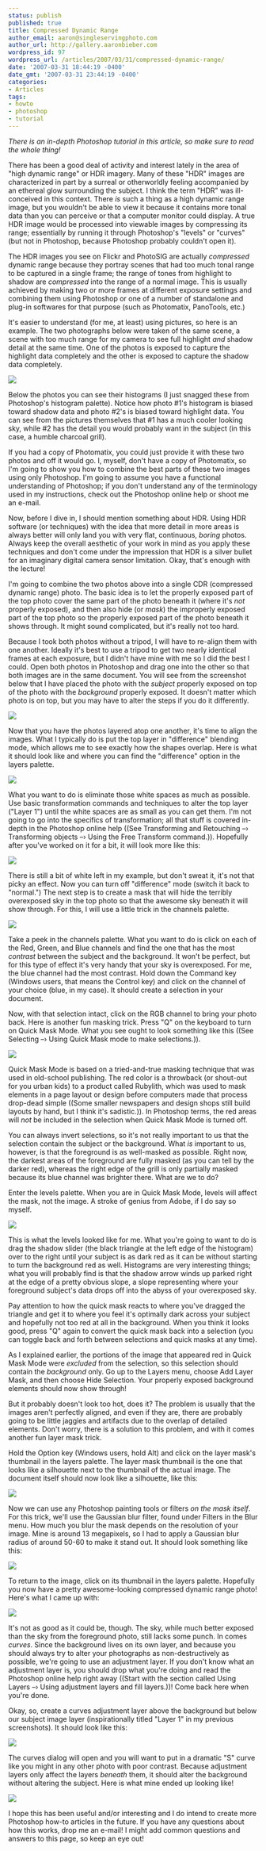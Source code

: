 ```yaml
---
status: publish
published: true
title: Compressed Dynamic Range
author_email: aaron@singleservingphoto.com
author_url: http://gallery.aaronbieber.com
wordpress_id: 97
wordpress_url: /articles/2007/03/31/compressed-dynamic-range/
date: '2007-03-31 18:44:19 -0400'
date_gmt: '2007-03-31 23:44:19 -0400'
categories:
- Articles
tags:
- howto
- photoshop
- tutorial
---
```


*There is an in-depth Photoshop tutorial in this article, so make sure to read
the whole thing!*

There has been a good deal of activity and interest lately in the area of "high
dynamic range" or HDR imagery. Many of these "HDR" images are characterized in
part by a surreal or otherworldly feeling accompanied by an ethereal glow
surrounding the subject. I think the term "HDR" was ill-conceived in this
context. There *is* such a thing as a high dynamic range image, but you wouldn't
be able to view it because it contains more tonal data than you can perceive or
that a computer monitor could display. A true HDR image would be processed into
viewable images by compressing its range; essentially by running it through
Photoshop's "levels" or "curves" (but not in Photoshop, because Photoshop
probably couldn't open it).

The HDR images you see on Flickr and PhotoSIG are actually _compressed_ dynamic
range because they portray scenes that had too much tonal range to be captured
in a single frame; the range of tones from highlight to shadow are _compressed_
into the range of a normal image. This is usually achieved by making two or more
frames at different exposure settings and combining them using Photoshop or one
of a number of standalone and plug-in softwares for that purpose (such as
Photomatix, PanoTools, etc.)

It's easier to understand (for me, at least) using pictures, so here is an
example. The two photographs below were taken of the same scene, a scene with
too much range for my camera to see full highlight *and* shadow detail at the
same time. One of the photos is exposed to capture the highlight data completely
and the other is exposed to capture the shadow data completely.

![](/articles/hdr/Figure-1.jpg)

Below the photos you can see their histograms (I just snagged these from
Photoshop's histogram palette). Notice how photo #1's histogram is biased
toward shadow data and photo #2's is biased toward highlight data. You can see
from the pictures themselves that #1 has a much cooler looking sky, while #2
has the detail you would probably want in the subject (in this case, a humble
charcoal grill).<!--more-->

If you had a copy of Photomatix, you could just provide it with these two photos
and off it would go. I, myself, don't have a copy of Photomatix, so I'm going to
show you how to combine the best parts of these two images using only
Photoshop. I'm going to assume you have a functional understanding of Photoshop;
if you don't understand any of the terminology used in my instructions, check
out the Photoshop online help or shoot me an e-mail.

Now, before I dive in, I should mention something about HDR. Using HDR software
(or techniques) with the idea that more detail in more areas is always better
will only land you with very flat, continuous, _boring_ photos. Always keep the
overall aesthetic of your work in mind as you apply these techniques and don't
come under the impression that HDR is a silver bullet for an imaginary digital
camera sensor limitation. Okay, that's enough with the lecture!

I'm going to combine the two photos above into a single CDR (compressed dynamic
range) photo. The basic idea is to let the properly exposed part of the top
photo cover the same part of the photo beneath it (where it's _not_ properly
exposed), and then also hide (or _mask_) the improperly exposed part of the top
photo so the properly exposed part of the photo beneath it shows through. It
might sound complicated, but it's really not too hard.

Because I took both photos without a tripod, I will have to re-align them with
one another. Ideally it's best to use a tripod to get two nearly identical
frames at each exposure, but I didn't have mine with me so I did the best I
could. Open both photos in Photoshop and drag one into the other so that both
images are in the same document. You will see from the screenshot below that I
have placed the photo with the _subject_ properly exposed on top of the photo
with the _background_ properly exposed. It doesn't matter which photo is on top,
but you may have to alter the steps if you do it differently.

![](/articles/hdr/Figure-2.jpg)

Now that you have the photos layered atop one another, it's time to align the
images. What I typically do is put the top layer in "difference" blending mode,
which allows me to see exactly how the shapes overlap. Here is what it should
look like and where you can find the "difference" option in the layers palette.

![](/articles/hdr/Figure-3.jpg)

What you want to do is eliminate those white spaces as much as possible.  Use
basic transformation commands and techniques to alter the top layer ("Layer 1")
until the white spaces are as small as you can get them. I'm not going to go
into the specifics of transformation; all that stuff is covered in-depth in the
Photoshop online help ((See Transforming and Retouching –› Transforming objects
–› Using the Free Transform command.)). Hopefully after you've worked on it for
a bit, it will look more like this:

![](/articles/hdr/Figure-4.jpg)

There is still a bit of white left in my example, but don't sweat it, it's not
that picky an effect. Now you can turn off "difference" mode (switch it back to
"normal.") The next step is to create a mask that will hide the terribly
overexposed sky in the top photo so that the awesome sky beneath it will show
through. For this, I will use a little trick in the channels palette.

![](/articles/hdr/Figure-5.jpg)

Take a peek in the channels palette. What you want to do is click on each of the
Red, Green, and Blue channels and find the one that has the most _contrast_
between the subject and the background. It won't be perfect, but for this type
of effect it's very handy that your sky is overexposed. For me, the blue channel
had the most contrast. Hold down the Command key (Windows users, that means the
Control key) and click on the channel of your choice (blue, in my case). It
should create a selection in your document.

Now, with that selection intact, click on the RGB channel to bring your photo
back. Here is another fun masking trick. Press "Q" on the keyboard to turn on
Quick Mask Mode. What you see ought to look something like this ((See Selecting
–› Using Quick Mask mode to make selections.)).

![](/articles/hdr/Figure-6.jpg)

Quick Mask Mode is based on a tried-and-true masking technique that was used in
old-school publishing. The red color is a throwback (or shout-out for you urban
kids) to a product called Rubylith, which was used to mask elements in a page
layout or design before computers made that process drop-dead simple ((Some
smaller newspapers and design shops still build layouts by hand, but I think
it's sadistic.)). In Photoshop terms, the red areas will _not_ be included in
the selection when Quick Mask Mode is turned off.

You can always invert selections, so it's not really important to us that the
selection contain the subject or the background. What _is_ important to us,
however, is that the foreground is as well-masked as possible. Right now, the
darkest areas of the foreground are fully masked (as you can tell by the darker
red), whereas the right edge of the grill is only partially masked because its
blue channel was brighter there. What are we to do?

Enter the levels palette. When you are in Quick Mask Mode, levels will affect
the mask, not the image. A stroke of genius from Adobe, if I do say so myself.

![](/articles/hdr/Figure-7.jpg)

This is what the levels looked like for me. What you're going to want to do is
drag the shadow slider (the black triangle at the left edge of the histogram)
over to the right until your subject is as dark red as it can be without
starting to turn the background red as well. Histograms are very interesting
things; what you will probably find is that the shadow arrow winds up parked
right at the edge of a pretty obvious slope, a slope representing where your
foreground subject's data drops off into the abyss of your overexposed sky.

Pay attention to how the quick mask reacts to where you've dragged the triangle
and get it to where you feel it's optimally dark across your subject and
hopefully not too red at all in the background. When you think it looks good,
press "Q" again to convert the quick mask back into a selection (you can toggle
back and forth between selections and quick masks at any time).

As I explained earlier, the portions of the image that appeared red in Quick
Mask Mode were _excluded_ from the selection, so this selection should contain
the _background_ only. Go up to the Layers menu, choose Add Layer Mask, and then
choose Hide Selection. Your properly exposed background elements should now show
through!

But it probably doesn't look too hot, does it? The problem is usually that the
images aren't perfectly aligned, and even if they are, there are probably going
to be little jaggies and artifacts due to the overlap of detailed
elements. Don't worry, there is a solution to this problem, and with it comes
another fun layer mask trick.

Hold the Option key (Windows users, hold Alt) and click on the layer mask's
thumbnail in the layers palette. The layer mask thumbnail is the one that looks
like a silhouette next to the thumbnail of the actual image. The document itself
should now look like a silhouette, like this:

![](/articles/hdr/Figure-8.jpg)

Now we can use any Photoshop painting tools or filters _on the mask itself_. For
this trick, we'll use the Gaussian blur filter, found under Filters in the Blur
menu. How much you blur the mask depends on the resolution of your image. Mine
is around 13 megapixels, so I had to apply a Gaussian blur radius of around
50-60 to make it stand out. It should look something like this:

![](/articles/hdr/Figure-9.jpg)

To return to the image, click on its thumbnail in the layers palette.  Hopefully
you now have a pretty awesome-looking compressed dynamic range photo! Here's
what I came up with:

![](/articles/hdr/Figure-10.jpg)

It's not as good as it could be, though. The sky, while much better exposed than
the sky from the foreground photo, still lacks some punch.  In comes
_curves_. Since the background lives on its own layer, and because you should
always try to alter your photographs as non-destructively as possible, we're
going to use an adjustment layer.  If you don't know what an adjustment layer
is, you should drop what you're doing and read the Photoshop online help right
away ((Start with the section called Using Layers –› Using adjustment layers and
fill layers.))! Come back here when you're done.

Okay, so, create a curves adjustment layer above the background but below our
subject image layer (inspirationally titled "Layer 1" in my previous
screenshots). It should look like this:

![](/articles/hdr/Figure-11.jpg)

The curves dialog will open and you will want to put in a dramatic "S" curve
like you might in any other photo with poor contrast. Because adjustment layers
only affect the layers _beneath_ them, it should alter the background without
altering the subject. Here is what mine ended up looking like!

![](/articles/hdr/Figure-12.jpg)

I hope this has been useful and/or interesting and I do intend to create more
Photoshop how-to articles in the future. If you have any questions about how
this works, drop me an e-mail! I might add common questions and answers to this
page, so keep an eye out!
